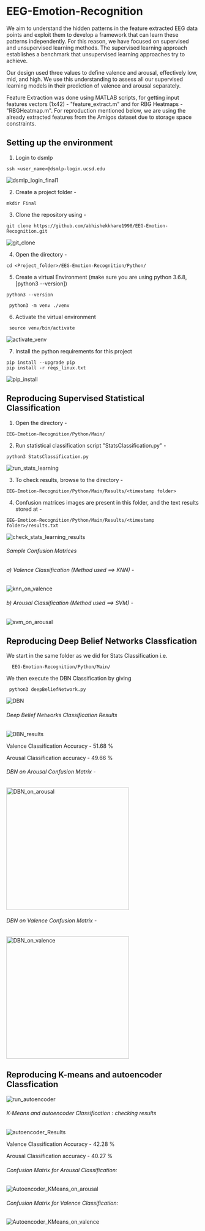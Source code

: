 # EEG-Emotion-Recognition
We aim to understand the hidden patterns in the feature extracted EEG data points and exploit them
to develop a framework that can learn these patterns independently. For this reason, we have focused
on supervised and unsupervised learning methods. The supervised learning approach establishes a
benchmark that unsupervised learning approaches try to achieve. 

Our design used three values to define valence and arousal, effectively low, mid, and high. We use
this understanding to assess all our supervised learning models in their prediction of valence and
arousal separately.

Feature Extraction was done using MATLAB scripts, for getting input features vectors (1x42) - "feature_extract.m" and for RBG Heatmaps - "RBGHeatmap.m". 
For reproduction mentioned below, we are using the already extracted features from the Amigos dataset due to storage space constraints.

## Setting up the environment

1) Login to dsmlp

```
ssh <user_name>@dsmlp-login.ucsd.edu
```

![dsmlp_login_final1](https://user-images.githubusercontent.com/20601671/172792891-98d5c836-6b40-4def-b3ce-a4e4c37127dc.gif)


2) Create a project folder - 

```
mkdir Final
```

3) Clone the repository using - 

```
git clone https://github.com/abhishekkhare1998/EEG-Emotion-Recognition.git
```

![git_clone](https://user-images.githubusercontent.com/20601671/172794481-05989539-82fd-4861-bf71-aa6f9c5cd3bd.gif)


4) Open the directory - 

```
cd <Project_folder>/EEG-Emotion-Recognition/Python/
```

5) Create a virtual Environment (make sure you are using python 3.6.8, [python3 --version])

```
python3 --version
```

```
 python3 -m venv ./venv
```

6) Activate the virtual environment

```
 source venv/bin/activate
```

![activate_venv](https://user-images.githubusercontent.com/20601671/172796146-8acc0cf5-fb3a-41e8-a635-1fb476b59a4f.gif)


7) Install the python requirements for this project

```
pip install --upgrade pip
pip install -r reqs_linux.txt
```

![pip_install](https://user-images.githubusercontent.com/20601671/172798509-da39a235-9f0b-41b3-8b63-63863b06a30f.gif)


## Reproducing Supervised Statistical Classification

1) Open the directory - 

```
EEG-Emotion-Recognition/Python/Main/
```

2) Run statistical classification script "StatsClassification.py" - 

```
python3 StatsClassification.py
```

![run_stats_learning](https://user-images.githubusercontent.com/20601671/172800982-581073de-7dd4-4512-8472-6deb03d6969d.gif)


3) To check results, browse to the directory - 

```
EEG-Emotion-Recognition/Python/Main/Results/<timestamp folder>
```

4) Confusion matrices images are present in this folder, and the text results stored at - 

```
EEG-Emotion-Recognition/Python/Main/Results/<timestamp folder>/results.txt
```
 
 ![check_stats_learning_results](https://user-images.githubusercontent.com/20601671/172803510-c80c5f34-8c31-4279-a069-33661c916fee.gif)

 
  ###### Sample Confusion Matrices
 
  ###### a) Valence Classification (Method used ==> KNN) - 
 
 ![knn_on_valence](https://user-images.githubusercontent.com/20601671/172807698-7a80b2f6-3e13-4473-a89c-05047476a1c9.png)

  ###### b) Arousal Classification (Method used ==> SVM) - 
 
 ![svm_on_arousal](https://user-images.githubusercontent.com/20601671/172808081-547419d1-36da-40bc-996c-ba790260cd30.png)

 
 ## Reproducing Deep Belief Networks Classfication
 
 We start in the same folder as we did for Stats Classification i.e.
 
```
  EEG-Emotion-Recognition/Python/Main/
```
 
 We then execute the DBN Classification by giving 
 
 ```
  python3 deepBeliefNetwork.py
 ```
 
 ![DBN](https://user-images.githubusercontent.com/20601671/172959043-057b1e69-3392-45b1-b2ea-01cf1ae3fe88.gif)
 
 ###### Deep Belief Networks Classification Results
 
 ![DBN_results](https://user-images.githubusercontent.com/20601671/172959594-c977834a-c228-499d-8e9f-419e64fe92ef.gif)
 
 Valence Classification Accuracy - 51.68 %
 
 Arousal Classification accuracy - 49.66 %

###### DBN on Arousal Confusion Matrix - 
 
<img width="320" alt="DBN_on_arousal" src="https://user-images.githubusercontent.com/20601671/172962622-57972555-840f-4762-9ac9-ab16bfacae79.png">

 
###### DBN on Valence Confusion Matrix - 
 
 <img width="320" alt="DBN_on_valence" src="https://user-images.githubusercontent.com/20601671/172962583-31aa96d8-4d20-4862-9596-2620a140d8cf.png">

 
 ## Reproducing K-means and autoencoder Classfication
 
![run_autoencoder](https://user-images.githubusercontent.com/20601671/172961438-926d467a-a34c-495b-9d82-551c9a5bcf07.gif)

###### K-Means and autoencoder Classification : checking results

![autoencoder_Results](https://user-images.githubusercontent.com/20601671/172962117-b8f82edd-3070-49e7-96cf-a85a72f6cb6a.gif)

 Valence Classification Accuracy - 42.28 %
 
 Arousal Classification accuracy - 40.27 %

###### Confusion Matrix for Arousal Classification:

![Autoencoder_KMeans_on_arousal](https://user-images.githubusercontent.com/20601671/172962336-27164642-b816-472f-a300-a96ec41d0098.png)

###### Confusion Matrix for Valence Classification:

![Autoencoder_KMeans_on_valence](https://user-images.githubusercontent.com/20601671/172962371-69555df0-e663-4626-b491-d9cd27fa0280.png)


